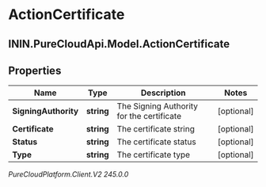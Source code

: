 # ActionCertificate

## ININ.PureCloudApi.Model.ActionCertificate

## Properties

|Name | Type | Description | Notes|
|------------ | ------------- | ------------- | -------------|
| **SigningAuthority** | **string** | The Signing Authority for the certificate | [optional] |
| **Certificate** | **string** | The certificate string | [optional] |
| **Status** | **string** | The certificate status | [optional] |
| **Type** | **string** | The certificate type | [optional] |



_PureCloudPlatform.Client.V2 245.0.0_
